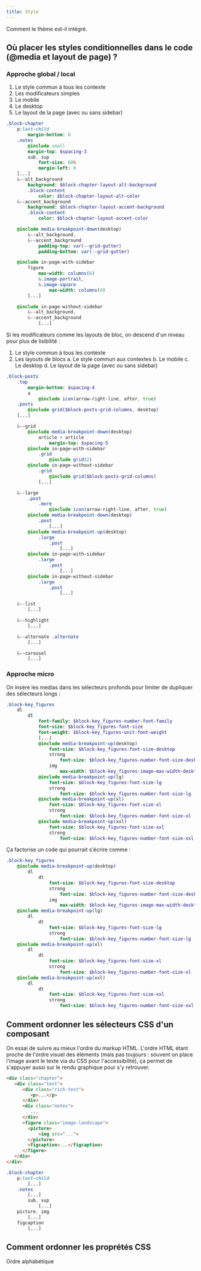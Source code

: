 ```yaml
---
title: Style
---
```


Comment le thème est-il intégré.

## Où placer les styles conditionnelles dans le code (@media et layout de page) ?

### Approche global / local 

1. Le style commun à tous les contexte
2. Les modificateurs simples
3. Le mobile
4. Le desktop
5. Le layout de la page (avec ou sans sidebar)

```sass
.block-chapter
    p:last-child
        margin-bottom: 0
    .notes
        @include small
        margin-top: $spacing-3
        sub, sup
            font-size: 60%
            margin-left: 0
    [...]
    &--alt_background
        background: $block-chapter-layout-alt-background
        .block-content
            color: $block-chapter-layout-alt-color
    &--accent_background
        background: $block-chapter-layout-accent-background
        .block-content
            color: $block-chapter-layout-accent-color

    @include media-breakpoint-down(desktop)
        &--alt_background,
        &--accent_background
            padding-top: var(--grid-gutter)
            padding-bottom: var(--grid-gutter)

    @include in-page-with-sidebar
        figure
            max-width: columns(6)
            &.image-portrait,
            &.image-square
                max-width: columns(4)
        [...]

    @include in-page-without-sidebar
        &--alt_background, 
        &--accent_background
            [...]
```

Si les modificateurs comme les layouts de bloc, on descend d'un niveau pour plus de lisibilité : 

1. Le style commun à tous les contexte
2. Les layouts de blocs
  a. Le style commun aux contextes
  b. Le mobile
  c. Le desktop
  d. Le layout de la page (avec ou sans sidebar)


```sass
.block-posts
    .top
        margin-bottom: $spacing-4
        a
            @include icon(arrow-right-line, after, true)
    .posts
        @include grid($block-posts-grid-columns, desktop)
    [...]

    &--grid
        @include media-breakpoint-down(desktop)
            article + article
                margin-top: $spacing-5
        @include in-page-with-sidebar
            .grid
                @include grid(2)
        @include in-page-without-sidebar
            .grid
                @include grid($block-posts-grid-columns)
            [...]

    &--large
        .post
            .more
                @include icon(arrow-right-line, after, true)
        @include media-breakpoint-down(desktop)
            .post
                [...]
        @include media-breakpoint-up(desktop)
            .large
                .post
                    [...]
        @include in-page-with-sidebar
            .large
                .post
                    [...]
        @include in-page-without-sidebar
            .large
                .post
                    [...]

    &--list
        [...]

    &--highlight
        [...]

    &--alternate .alternate
        [...]

    &--carousel
        [...]

```

### Approche micro

On insère les medias dans les sélecteurs profonds pour limiter de dupliquer des sélecteurs longs : 

```sass
.block-key_figures
    dl
        dt
            font-family: $block-key_figures-number-font-family
            font-size: $block-key_figures-font-size
            font-weight: $block-key_figures-unit-font-weight
            [...]
            @include media-breakpoint-up(desktop)
                font-size: $block-key_figures-font-size-desktop
                strong
                    font-size: $block-key_figures-number-font-size-desktop
                img
                    max-width: $block-key_figures-image-max-width-desktop
            @include media-breakpoint-up(lg)
                font-size: $block-key_figures-font-size-lg
                strong
                    font-size: $block-key_figures-number-font-size-lg
            @include media-breakpoint-up(xl)
                font-size: $block-key_figures-font-size-xl
                strong
                    font-size: $block-key_figures-number-font-size-xl
            @include media-breakpoint-up(xxl)
                font-size: $block-key_figures-font-size-xxl
                strong
                    font-size: $block-key_figures-number-font-size-xxl
```

Ça factorise un code qui pourrait s'écrire comme : 

```sass
.block-key_figures
    @include media-breakpoint-up(desktop)
        dl 
            dt
                font-size: $block-key_figures-font-size-desktop
                strong
                    font-size: $block-key_figures-number-font-size-desktop
                img
                    max-width: $block-key_figures-image-max-width-desktop
    @include media-breakpoint-up(lg)
        dl
            dt
                font-size: $block-key_figures-font-size-lg
                strong
                    font-size: $block-key_figures-number-font-size-lg
    @include media-breakpoint-up(xl)
        dl
            dt
                font-size: $block-key_figures-font-size-xl
                strong
                    font-size: $block-key_figures-number-font-size-xl
    @include media-breakpoint-up(xxl)
        dl
            dt
                font-size: $block-key_figures-font-size-xxl
                strong
                    font-size: $block-key_figures-number-font-size-xxl
```

## Comment ordonner les sélecteurs CSS d'un composant

On essai de suivre au mieux l'ordre du markup HTML. L'ordre HTML étant proche de l'ordre visuel des éléments (mais pas toujours : souvent on place l'image avant le texte via du CSS pour l'accessibilité), ça permet de s'appuyer aussi sur le rendu graphique pour s'y retrouver.


```html
<div class="chapter">
   <div class="text">
      <div class="rich-text">
         <p>...</p>
      </div>
      <div class="notes">
         ...
      </div>
      <figure class="image-landscape">
        <picture>
            <img src="...">
        </picture>
        <figcaption>...</figcaption>
      </figure>
   </div>
</div>
```

```sass
.block-chapter
    p:last-child
        [...]
    .notes
        [...]
        sub, sup
            [...]
    picture, img
        [...]
    figcaption
        [...]
```


## Comment ordonner les proprétés CSS

Ordre alphabétique
